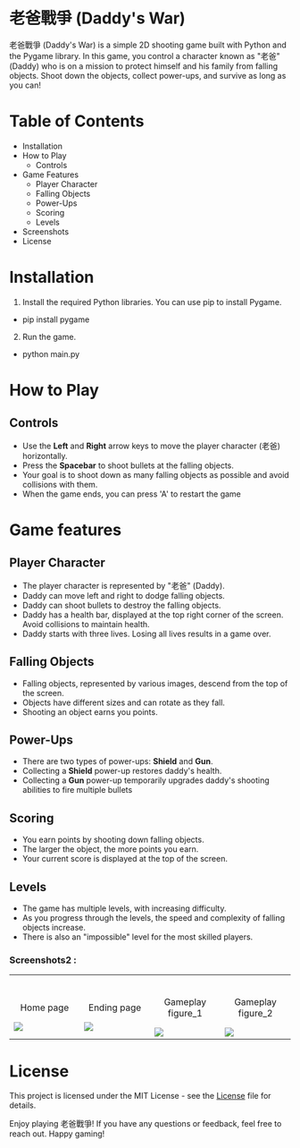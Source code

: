 # 老爸戰爭 (Daddy's War)
 老爸戰爭 (Daddy's War) is a simple 2D shooting game built with Python and the Pygame library. In this game, you control a character known as "老爸" (Daddy) who is on a mission to protect himself and his family from falling objects. Shoot down the objects, collect power-ups, and survive as long as you can!
# Table of Contents
* Installation
* How to Play
  - Controls
* Game Features
  - Player Character
  - Falling Objects
  - Power-Ups
  - Scoring
  - Levels
* Screenshots
* License  

# Installation
1. Install the required Python libraries. You can use pip to install Pygame.  
  - pip install pygame
2. Run the game.
  - python main.py  
# How to Play
## Controls
- Use the <strong>Left</strong> and <strong>Right</strong> arrow keys to move the player character (老爸) horizontally.
- Press the <strong>Spacebar</strong> to shoot bullets at the falling objects.
- Your goal is to shoot down as many falling objects as possible and avoid collisions with them.
- When the game ends, you can press </strong>'A'</strong> to restart the game
# Game features
## Player Character
- The player character is represented by "老爸" (Daddy).
- Daddy can move left and right to dodge falling objects.
- Daddy can shoot bullets to destroy the falling objects.
- Daddy has a health bar, displayed at the top right corner of the screen. Avoid collisions to maintain health.
- Daddy starts with three lives. Losing all lives results in a game over.
## Falling Objects
- Falling objects, represented by various images, descend from the top of the screen.
- Objects have different sizes and can rotate as they fall.
- Shooting an object earns you points.
## Power-Ups
- There are two types of power-ups: <strong>Shield</strong> and <strong>Gun</strong>.
- Collecting a <strong>Shield</strong> power-up restores daddy's health.
- Collecting a <strong>Gun</strong> power-up temporarily upgrades daddy's shooting abilities to fire multiple bullets
## Scoring
- You earn points by shooting down falling objects.
- The larger the object, the more points you earn.
- Your current score is displayed at the top of the screen.
## Levels
- The game has multiple levels, with increasing difficulty.
- As you progress through the levels, the speed and complexity of falling objects increase.
- There is also an "impossible" level for the most skilled players.

### Screenshots2 :
<table width="100%"> 
<tr>
<td width="25%">      
&nbsp; 
<br>
<p align="center">
  Home page
</p>
<img src="https://i.imgur.com/r0iywlg.png">
</td> 
<td width="25%">
<br>
<p align="center">
  Ending page
</p>
<img src="https://i.imgur.com/Fegeizy.png">  
</td>
<td width="25%">
<br>
<p align="center">
  Gameplay figure_1
</p>
<img src="https://i.imgur.com/oxNJp5N.png">  
</td>
<td width="25%">
<br>
<p align="center">
  Gameplay figure_2
</p>
<img src="https://i.imgur.com/slKZ3Cb.png">  
</td>
</tr>
</table>

# License
This project is licensed under the MIT License - see the [License](https://docs.github.com/en/rest/licenses/licenses?apiVersion=2022-11-28) file for details.  
  
Enjoy playing 老爸戰爭! If you have any questions or feedback, feel free to reach out. Happy gaming!

